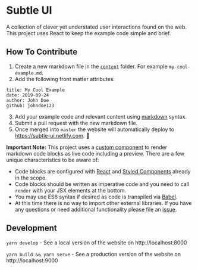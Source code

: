 # Subtle UI

A collection of clever yet understated user interactions found on the web. This project uses React to keep the example code simple and brief.

## How To Contribute

1. Create a new markdown file in the [`content`](https://github.com/ryanwiemer/subtle-ui/tree/master/content) folder. For example `my-cool-example.md`.
2. Add the following front matter attributes:

```
title: My Cool Example
date: 2019-09-24
author: John Doe
github: johndoe123
```

3. Add your example code and relevant content using [markdown](https://github.com/adam-p/markdown-here/wiki/Markdown-Cheatsheet) syntax.
4. Submit a pull request with the new markdown file.
5. Once merged into `master` the website will automatically deploy to https://subtle-ui.netlify.com. 🎉

**Important Note:** This project uses a [custom component](https://github.com/ryanwiemer/subtle-ui/blob/master/src/components/CodeEditor.js) to render markdown code blocks as live code including a preview. There are a few unique characteristics to be aware of:

- Code blocks are configured with [React](https://reactjs.org/) and [Styled Components](https://www.styled-components.com/) already in the scope.
- Code blocks should be written as imperative code and you need to call `render` with your JSX elements at the bottom.
- You may use ES6 syntax if desired as code is transpiled via [Babel](https://babeljs.io/).
- At this time there is no way to import other external libraries. If you have any questions or need additional functionality please file an [issue](https://github.com/ryanwiemer/subtle-ui/issues).

## Development

`yarn develop` - See a local version of the website on http://localhost:8000

`yarn build && yarn serve` - See a production version of the website on http://localhost:9000
